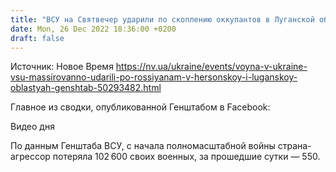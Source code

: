 ```yaml
---
title: "ВСУ на Святвечер ударили по скоплению оккупантов в Луганской области, РФ потеряла до 150 военных — Генштаб"
date: Mon, 26 Dec 2022 18:36:00 +0200
draft: false
---
```

Источник: Новое Время https://nv.ua/ukraine/events/voyna-v-ukraine-vsu-massirovanno-udarili-po-rossiyanam-v-hersonskoy-i-luganskoy-oblastyah-genshtab-50293482.html


 Главное из сводки, опубликованной Генштабом в Facebook:

 Видео дня   

По данным Генштаба ВСУ, с начала полномасштабной войны страна-агрессор потеряла 102 600 своих военных, за прошедшие сутки — 550.
